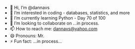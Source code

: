 - 👋 Hi, I’m @dannavs
- 👀 I’m interested in coding - databases, statistics, and more
- 🌱 I’m currently learning Python - Day 70 of 100
- 💞️ I’m looking to collaborate on ...in process.
- 📫 How to reach me: dannavs@yahoo.com
- 😄 Pronouns: Mr.
- ⚡ Fun fact: ...in process...

<!---
dannavs/dannavs is a ✨ special ✨ repository because its `README.md` (this file) appears on your GitHub profile.
You can click the Preview link to take a look at your changes.
--->
